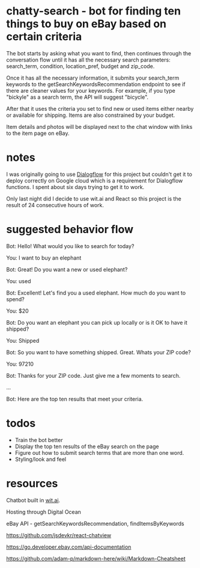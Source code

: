 # chatty-search - bot for finding ten things to buy on eBay based on certain criteria

The bot starts by asking what you want to find, then continues through the conversation flow until it has all the necessary search parameters: search_term, condition, location_pref, budget and zip_code.

Once it has all the necessary information, it submits your search_term keywords to the getSearchKeywordsRecommendation endpoint to see if there are cleaner values for your keywords. For example, if you type "bickyle" as a search term, the API will suggest "bicycle".

After that it uses the criteria you set to find new or used items either nearby or available for shipping. Items are also constrained by your budget.

Item details and photos will be displayed next to the chat window with links to the item page on eBay.


# notes

I was originally going to use [Dialogflow](https://dialogflow.com/) for this project but couldn't get it to deploy correctly on Google cloud which is a requirement for Dialogflow functions. I spent about six days trying to get it to work. 

Only last night did I decide to use wit.ai and React so this project is the result of 24 consecutive hours of work.

# suggested behavior flow

Bot: Hello! What would you like to search for today?

You: I want to buy an elephant

Bot: Great! Do you want a new or used elephant?

You: used

Bot: Excellent! Let's find you a used elephant. How much do you want to spend?

You: $20

Bot: Do you want an elephant you can pick up locally or is it OK to have it shipped?

You: Shipped

Bot: So you want to have something shipped. Great. Whats your ZIP code?

You: 97210

Bot: Thanks for your ZIP code. Just give me a few moments to search.

...

Bot: Here are the top ten results that meet your criteria.

# todos

- Train the bot better
- Display the top ten results of the eBay search on the page
- Figure out how to submit search terms that are more than one word.
- Styling/look and feel


# resources

Chatbot built in [wit.ai](https://wit.ai/).

Hosting through Digital Ocean

eBay API - getSearchKeywordsRecommendation, findItemsByKeywords

https://github.com/jsdevkr/react-chatview

https://go.developer.ebay.com/api-documentation

https://github.com/adam-p/markdown-here/wiki/Markdown-Cheatsheet
